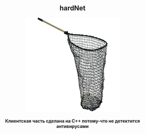 <div align="center">
  <h2>hardNet</h2>
  <img src="https://github.com/conn01sseur/hardNet/blob/main/pic/pngimg.com - scoop_net_PNG21.png" alt="PNG" style="width:300px; height:300px"/>
  <h4>Клиентская часть сделана на С++ потому-что не детектится антивирусами</h4>
</div>
